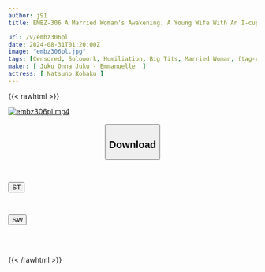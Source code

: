 ```yaml
---
author: j91
title: EMBZ-306 A Married Woman's Awakening. A Young Wife With An I-cup Bust And Plain Appearance And Personality, But An Erotic Body. Her First Sexual Experience Was With Her Husband, And She Has Had Almost No Experience With Men. Recently, She Has Been In A Sexless Relationship With Her Husband, And She Came Here Wanting Excitement. And For The First Time, She Realized That She Is A Masochist! Kohaku Natsuno

url: /v/embz306pl
date: 2024-08-31T01:20:00Z
image: "embz306pl.jpg"
tags: [Censored, Solowork, Humiliation, Big Tits, Married Woman, (tag-censored)	]
maker: [ Juku Onna Juku - Emmanuelle  ]
actress: [ Natsuno Kohaku ]
---
```



{{< rawhtml >}}

<div class="video" data-videoid="rxAXLgd9wXUbQbj">
    <a href="javascript:;">
        <img src="/v/embz306pl/embz306pl.jpg" width="WIDTH" height="HEIGHT" alt="embz306pl.mp4" loading="lazy">
    </a>
</div>

<script type="text/javascript" src="https://j91.asia/asset/on-demand-st.js"></script>

<br>
  <link rel="stylesheet" href="https://j91.asia/asset/bs5.css">
  
  <center>
  <button class="btn btn-primary" type="button" data-bs-toggle="collapse" data-bs-target=".multi-collapse" aria-expanded="false" aria-controls="multiCollapseExample1 multiCollapseExample2"><h2>Download</h2></button></center>
</p>
<div class="row">
  <div class="col">
    <div class="collapse multi-collapse" id="multiCollapseExample1">
      <div class="card card-body">
	      	      <br>
<div class="buttons">  
<p><a href="/v/embz306pl/st.html" target="_blank"><button class="btn-hover color-3"><i class="fa fa-download"></i> ST</button></a></p></div>
    </div>
  </div>
</div>
  <div class="col">
    <div class="collapse multi-collapse" id="multiCollapseExample2">
      <div class="card card-body">
	      <br>
<div class="buttons">
<p><a href="/v/embz306pl/sw.html" target="_blank"><button class="btn-hover color-2"><i class="fa fa-download"></i> SW</button></a></p></div>
<br><br>
      </div>
    </div>
  </div>
</div>

{{< /rawhtml >}}